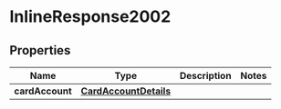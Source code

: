 # InlineResponse2002

## Properties
Name | Type | Description | Notes
------------ | ------------- | ------------- | -------------
**cardAccount** | [**CardAccountDetails**](CardAccountDetails.md) |  | 
